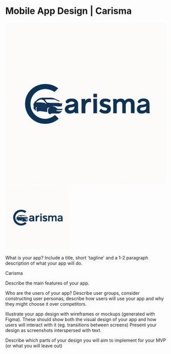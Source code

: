 # Mobile App Design | Carisma
![Carisma Logo](Carisma.png)
<img src="Carisma.png" alt="Carisma Logo" width="200"/>



What is your app? Include a title, short 'tagline' and a 1-2 paragraph description of what your app will do.

Carisma


Describe the main features of your app.

Who are the users of your app? Describe user groups, consider constructing user personas, describe how users will use your app and why they might choose it over competitors.

Illustrate your app design with wireframes or mockups (generated with Figma).  These should show both the visual design of your app and how users will interact with it (eg. transitions between screens)  Present your design as screenshots interspersed with text.

Describe which parts of your design you will aim to implement for your MVP (or what you will leave out)
